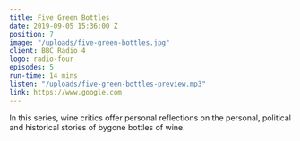 ```yaml
---
title: Five Green Bottles
date: 2019-09-05 15:36:00 Z
position: 7
image: "/uploads/five-green-bottles.jpg"
client: BBC Radio 4
logo: radio-four
episodes: 5
run-time: 14 mins
listen: "/uploads/five-green-bottles-preview.mp3"
link: https://www.google.com
---
```


In this series, wine critics offer personal reflections on the personal, political and historical stories of bygone bottles of wine.